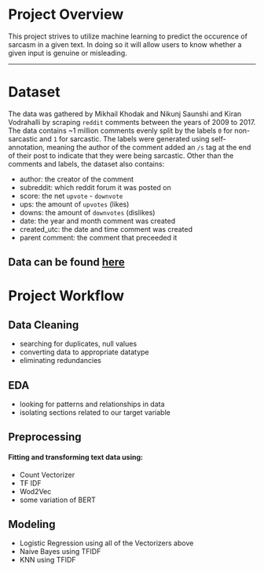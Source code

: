 # Project Overview
This project strives to utilize machine learning to predict the occurence of sarcasm in a given text. In doing so it will allow users to know whether a given input is genuine or misleading. 

--------------------------------------------------------------------------------------------------------------------------------------------------------------------------------

# Dataset
The data was gathered by Mikhail Khodak and Nikunj Saunshi and Kiran Vodrahalli by scraping `reddit` comments between the years of 2009 to 2017. The data contains ~1 million comments
evenly split by the labels `0` for non-sarcastic and `1` for sarcastic. The labels were generated using self-annotation, meaning the author of the comment added an `/s` tag at the end of their post to indicate that they were being sarcastic. Other than the comments and labels, the dataset also contains:

- author: the creator of the comment
- subreddit: which reddit forum it was posted on
- score: the net `upvote` - `downvote`
- ups: the amount of `upvotes` (likes)
- downs: the amount of `downvotes` (dislikes)
- date: the year and month comment was created
- created_utc: the date and time comment was created
- parent comment: the comment that preceeded it

**Data can be found** [here](https://www.kaggle.com/datasets/danofer/sarcasm)
--------------------------------------------------------------------------------------------------------------------------------------------------------------------------------

# Project Workflow

## Data Cleaning
- searching for duplicates, null values
- converting data to appropriate datatype
- eliminating redundancies

## EDA
- looking for patterns and relationships in data
- isolating sections related to our target variable

## Preprocessing
#### Fitting and transforming text data using:
- Count Vectorizer
- TF IDF
- Wod2Vec
- some variation of BERT

## Modeling
- Logistic Regression using all of the Vectorizers above
- Naive Bayes using TFIDF
- KNN using TFIDF 

